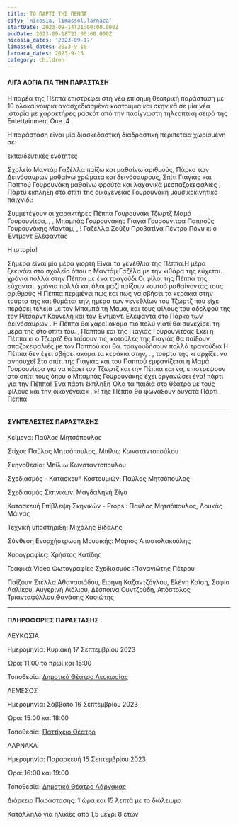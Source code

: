 ```yaml
---
title: ΤΟ ΠΑΡΤΙ ΤΗΣ ΠΕΠΠΑ
city: 'nicosia, limassol,larnaca'
startDate: 2023-09-14T21:00:00.000Z
endDate: 2023-09-18T21:00:00.000Z
nicosia_dates: '2023-09-17'
limassol_dates: 2023-9-16
larnaca_dates: 2023-9-15
category: children
---
```


#### ΛΙΓΑ ΛΟΓΙΑ ΓΙΑ ΤΗΝ ΠΑΡΑΣΤΑΣΗ

Η παρέα της Πέππα	επιστρέφει	στη νέα επίσημη	θεατρική	παράσταση	με 10 ολοκαίνουρια ανασχεδιασμένα κοστούμια και σκηνικά σε μία νέα ιστορία με χαρακτήρες μασκότ από την πασίγνωστη τηλεοπτική σειρά της	Entertainment	One .4

Η παράσταση είναι μία διασκεδαστική διαδραστική περιπέτεια χωρισμένη σε:

εκπαιδευτικές ενότητες

Σχολείο Μαντάμ Γαζέλλα παίζω και μαθαίνω αριθμούς, Πάρκο των Δεινόσαυρων μαθαίνω χρώματα και δεινόσαυρους, Σπίτι Γιαγιάς και Παππού Γουρουνάκη	μαθαίνω φρούτα και λαχανικά μεσπαζοκεφαλιές	, Πάρτυ έκπληξη στο σπίτι της οικογένειας Γουρουνάκη	μουσικοκινητικό παιχνίδι:&#x9;

Συμμετέχουν	οι χαρακτήρες	Πέππα	Γουρουνάκι	Τζωρτζ	Μαμά Γουρουνίτσα,	,	, Μπαμπάς	Γουρουνάκης	Γιαγιά	Γουρουνίτσα	Παππούς	Γουρουνάκης	Μαντάμ,	,	! Γαζέλλα Σούζυ Προβατίνα Πέντρο Πόνυ κι ο Έντμοντ Ελέφαντας

Η ιστορία!&#x9;

Σήμερα είναι μία μέρα γιορτή Είναι τα γενέθλια της Πέππα.Η μέρα ξεκινάει στο σχολείο όπου η Μαντάμ Γαζέλα με την κιθάρα της εύχεται. χρόνια πολλά στην Πέππα με ένα τραγούδι	Οι φίλοι της Πέππα της εύχονται. χρόνια πολλά και όλοι μαζί παίζουν κουτσό μαθαίνοντας τους αριθμούς	Η Πέππα περιμένει πως και πως να σβήσει τα κεράκια στην τούρτα της και θυμάται την, ημέρα των γενεθλίων του Τζωρτζ που είχε περάσει τέλεια με τον Μπαμπά τη Μαμά, και τους φίλους	του αδελφού	της τον Ρίτσαρντ	Κουνέλη	και τον Έντμοντ. Ελέφαντα στο Πάρκο των Δεινόσαυρων . Η Πέππα θα χαρεί ακόμα πιο πολύ γιατί θα συνεχίσει τη μέρα της στο σπίτι του. , Παππού και της Γιαγιάς Γουρουνίτσας Εκεί	η Πέππα κι ο Τζωρτζ θα ταΐσουν τις, κοτούλες	της Γιαγιάς	θα παίξουν	σπαζοκεφαλιές	με τον Παππού	και θα. τραγουδήσουν πολλά τραγούδια Η Πέππα δεν έχει σβήσει ακόμα τα κεράκια στην,	.	, τούρτα	της κι αρχίζει	να ανησυχεί	Στο σπίτι της Γιαγιάς	και του Παππού εμφανίζεται η Μαμά Γουρουνίτσα για να πάρει τον Τζωρτζ και την Πέππα και να, επιστρέψουν στο σπίτι τους	όπου ο Μπαμπάς Γουρουνάκης έχει οργανώσει ένα! πάρτι για την Πέππα! Ένα πάρτι έκπληξη	Όλα τα παιδιά στο θέατρο με τους φίλους και την οικογένεια« , »! της Πέππα θα φωνάξουν δυνατά	Πάρτι Πέππα

***

#### ΣΥΝΤΕΛΕΣΤΕΣ ΠΑΡΑΣΤΑΣΗΣ

Κείμενα: Παύλος Μητσόπουλος

Στίχοι: Παύλος Μητσόπουλος,	Μπίλιω Κωνσταντοπούλου

Σκηνοθεσία: Μπίλιω Κωνσταντοπούλου

Σχεδιασμός - Κατασκευή Κοστουμιών: Παύλος Μητσόπουλος

Σχεδιασμός Σκηνικών: Μαγδαληνή Σίγα

Κατασκευή	Επίβλεψη Σκηνικών - Props : Παύλος Μητσόπουλος,	Λουκάς Μάινας

Τεχνική υποστήριξη: Μιχάλης Βιδάλης

Σύνθεση Ενορχήστρωση Μουσικής: Μάριος Αποστολακούλης

Χορογραφίες: Χρήστος Κατίδης

Γραφικά	Video Φωτογραφίες Σχεδιασμός :Παναγιώτης Πέτρου

Παίζουν:Στέλλα Αθανασιάδου, Ειρήνη Καζαντζόγλου, Ελένη Καϊση, Σοφία Λαλίκου, Αυγερινή Λιόλιου, Δέσποινα Ουντζούδη, Απόστολος Τριανταφύλλου,Θανάσης Χασιώτης

***

#### ΠΛΗΡΟΦΟΡΙΕΣ ΠΑΡΑΣΤΑΣΗΣ

ΛΕΥΚΩΣΙΑ

Ημερομηνία: Κυριακή 17 Σεπτεμβρίου 2023

Ώρα: 11:00 το πρωί και 15:00

Τοποθεσία: [Δημοτικό Θέατρο Λευκωσίας](https://www.google.com/maps/place/Nicosia+Municipal+Theatre/@35.1727497,33.3522058,17z/data=!3m1!4b1!4m6!3m5!1s0x14de17519633b289:0xf4e085228ec10fda!8m2!3d35.1727453!4d33.3547807!16s%2Fg%2F11fx_337t4?entry=ttu)

ΛΕΜΕΣΟΣ

Ημερομηνία: Σάββατο 16 Σεπτεμβρίου 2023

Ώρα: 15:00  και 18:00

Τοποθεσία: [Παττίχειο Θέατρο](https://www.google.com/maps/place/%CE%A0%CE%B1%CF%84%CF%84%CE%AF%CF%87%CE%B5%CE%B9%CE%BF+%CE%94%CE%B7%CE%BC%CE%BF%CF%84%CE%B9%CE%BA%CF%8C+%CE%98%CE%AD%CE%B1%CF%84%CF%81%CE%BF/@34.6808931,33.0436834,17z/data=!3m1!4b1!4m6!3m5!1s0x14e7330e3a40b37f:0xa33ce6e4d7f4bc8!8m2!3d34.6808931!4d33.0436834!16s%2Fg%2F11dx9gbl2x?entry=ttu)

ΛΑΡΝΑΚΑ

Ημερομηνία:  Παρασκευή 15 Σεπτεμβρίου 2023

Ώρα: 16:00  και 19:00

Τοποθεσία: [Δημοτικό Θέατρο Λάρνακας](https://www.google.com/maps/place/Municipal+Theatre+of+Larnaka/@34.9160535,33.6263961,17z/data=!3m1!4b1!4m6!3m5!1s0x14e08357d0583743:0x9596f1dd1e03bce6!8m2!3d34.9160535!4d33.6263961!16s%2Fg%2F11h7y1sd99?entry=ttu)

Διάρκεια Παράστασης:	1 ώρα και 15 λεπτά με το διάλειμμα

Κατάλληλο για ηλικίες από	1,5 μέχρι 8 ετών
